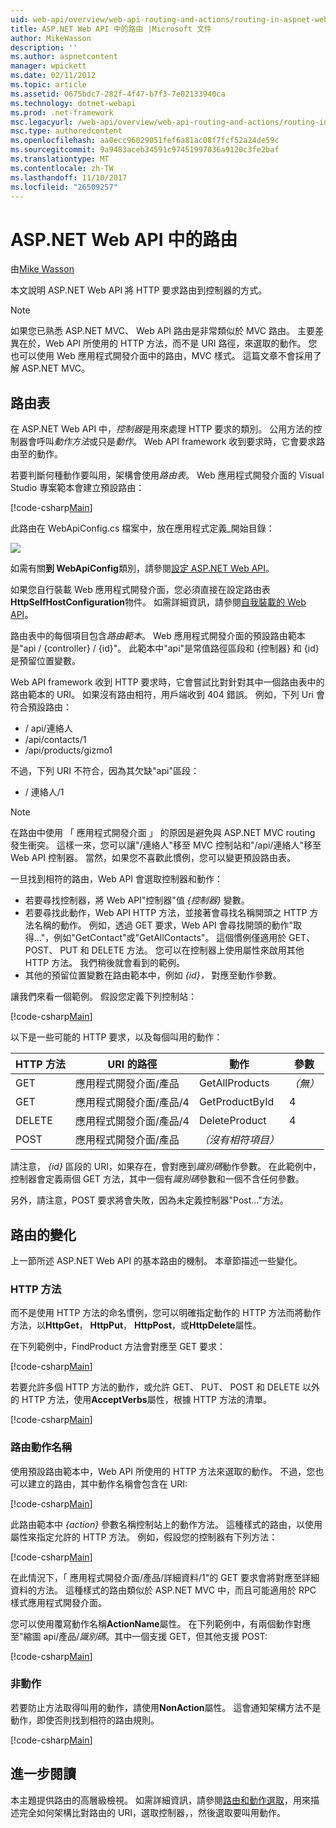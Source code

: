 ```yaml
---
uid: web-api/overview/web-api-routing-and-actions/routing-in-aspnet-web-api
title: ASP.NET Web API 中的路由 |Microsoft 文件
author: MikeWasson
description: ''
ms.author: aspnetcontent
manager: wpickett
ms.date: 02/11/2012
ms.topic: article
ms.assetid: 0675bdc7-282f-4f47-b7f3-7e02133940ca
ms.technology: dotnet-webapi
ms.prod: .net-framework
msc.legacyurl: /web-api/overview/web-api-routing-and-actions/routing-in-aspnet-web-api
msc.type: authoredcontent
ms.openlocfilehash: aa0ecc96029051fef6a81ac08f7fcf52a24de59c
ms.sourcegitcommit: 9a9483aceb34591c97451997036a9120c3fe2baf
ms.translationtype: MT
ms.contentlocale: zh-TW
ms.lasthandoff: 11/10/2017
ms.locfileid: "26509257"
---
```

<a name="routing-in-aspnet-web-api"></a>ASP.NET Web API 中的路由
====================
由[Mike Wasson](https://github.com/MikeWasson)

本文說明 ASP.NET Web API 將 HTTP 要求路由到控制器的方式。

> [!NOTE]
> 如果您已熟悉 ASP.NET MVC、 Web API 路由是非常類似於 MVC 路由。 主要差異在於，Web API 所使用的 HTTP 方法，而不是 URI 路徑，來選取的動作。 您也可以使用 Web 應用程式開發介面中的路由，MVC 樣式。 這篇文章不會採用了解 ASP.NET MVC。


## <a name="routing-tables"></a>路由表

在 ASP.NET Web API 中，*控制器*是用來處理 HTTP 要求的類別。 公用方法的控制器會呼叫*動作方法*或只是*動作*。 Web API framework 收到要求時，它會要求路由至的動作。

若要判斷何種動作要叫用，架構會使用*路由表*。 Web 應用程式開發介面的 Visual Studio 專案範本會建立預設路由：

[!code-csharp[Main](routing-in-aspnet-web-api/samples/sample1.cs)]

此路由在 WebApiConfig.cs 檔案中，放在應用程式定義\_開始目錄：

![](routing-in-aspnet-web-api/_static/image1.png)

如需有關**到 WebApiConfig**類別，請參閱[設定 ASP.NET Web API](../advanced/configuring-aspnet-web-api.md)。

如果您自行裝載 Web 應用程式開發介面，您必須直接在設定路由表**HttpSelfHostConfiguration**物件。 如需詳細資訊，請參閱[自我裝載的 Web API](../older-versions/self-host-a-web-api.md)。

路由表中的每個項目包含*路由範本*。 Web 應用程式開發介面的預設路由範本是&quot;api / {controller} / {id}&quot;。 此範本中&quot;api&quot;是常值路徑區段和 {控制器} 和 {id} 是預留位置變數。

Web API framework 收到 HTTP 要求時，它會嘗試比對針對其中一個路由表中的路由範本的 URI。 如果沒有路由相符，用戶端收到 404 錯誤。 例如，下列 Uri 會符合預設路由：

- / api/連絡人
- /api/contacts/1
- /api/products/gizmo1

不過，下列 URI 不符合，因為其欠缺&quot;api&quot;區段：

- / 連絡人/1

> [!NOTE]
> 在路由中使用 「 應用程式開發介面 」 的原因是避免與 ASP.NET MVC routing 發生衝突。 這樣一來，您可以讓&quot;/連絡人&quot;移至 MVC 控制站和&quot;/api/連絡人&quot;移至 Web API 控制器。 當然，如果您不喜歡此慣例，您可以變更預設路由表。

一旦找到相符的路由，Web API 會選取控制器和動作：

- 若要尋找控制器，將 Web API&quot;控制器&quot;值 *{控制器}* 變數。
- 若要尋找此動作，Web API HTTP 方法，並接著會尋找名稱開頭之 HTTP 方法名稱的動作。 例如，透過 GET 要求，Web API 會尋找開頭的動作&quot;取得...&quot;，例如&quot;GetContact&quot;或&quot;GetAllContacts&quot;。 這個慣例僅適用於 GET、 POST、 PUT 和 DELETE 方法。 您可以在控制器上使用屬性來啟用其他 HTTP 方法。 我們稍後就會看到的範例。
- 其他的預留位置變數在路由範本中，例如 *{id}，* 對應至動作參數。

讓我們來看一個範例。 假設您定義下列控制站：

[!code-csharp[Main](routing-in-aspnet-web-api/samples/sample2.cs)]

以下是一些可能的 HTTP 要求，以及每個叫用的動作：

| HTTP 方法 | URI 的路徑 | 動作 | 參數 |
| --- | --- | --- | --- |
| GET | 應用程式開發介面/產品 | GetAllProducts | *（無）* |
| GET | 應用程式開發介面/產品/4 | GetProductById | 4 |
| DELETE | 應用程式開發介面/產品/4 | DeleteProduct | 4 |
| POST | 應用程式開發介面/產品 | *（沒有相符項目）* |  |

請注意， *{id}* 區段的 URI，如果存在，會對應到*識別碼*動作參數。 在此範例中，控制器會定義兩個 GET 方法，其中一個有*識別碼*參數和一個不含任何參數。

另外，請注意，POST 要求將會失敗，因為未定義控制器&quot;Post...&quot;方法。

## <a name="routing-variations"></a>路由的變化

上一節所述 ASP.NET Web API 的基本路由的機制。 本章節描述一些變化。

### <a name="http-methods"></a>HTTP 方法

而不是使用 HTTP 方法的命名慣例，您可以明確指定動作的 HTTP 方法而將動作方法，以**HttpGet**， **HttpPut**， **HttpPost**，或**HttpDelete**屬性。

在下列範例中，FindProduct 方法會對應至 GET 要求：

[!code-csharp[Main](routing-in-aspnet-web-api/samples/sample3.cs)]

若要允許多個 HTTP 方法的動作，或允許 GET、 PUT、 POST 和 DELETE 以外的 HTTP 方法，使用**AcceptVerbs**屬性，根據 HTTP 方法的清單。

[!code-csharp[Main](routing-in-aspnet-web-api/samples/sample4.cs)]

<a id="routing_by_action_name"></a>
### <a name="routing-by-action-name"></a>路由動作名稱

使用預設路由範本中，Web API 所使用的 HTTP 方法來選取的動作。 不過，您也可以建立的路由，其中動作名稱會包含在 URI:

[!code-csharp[Main](routing-in-aspnet-web-api/samples/sample5.cs)]

此路由範本中 *{action}* 參數名稱控制站上的動作方法。 這種樣式的路由，以使用屬性來指定允許的 HTTP 方法。 例如，假設您的控制器有下列方法：

[!code-csharp[Main](routing-in-aspnet-web-api/samples/sample6.cs)]

在此情況下，「 應用程式開發介面/產品/詳細資料/1"的 GET 要求會將對應至詳細資料的方法。 這種樣式的路由類似於 ASP.NET MVC 中，而且可能適用於 RPC 樣式應用程式開發介面。

您可以使用覆寫動作名稱**ActionName**屬性。 在下列範例中，有兩個動作對應至&quot;縮圖 api/產品/*識別碼*。其中一個支援 GET，但其他支援 POST:

[!code-csharp[Main](routing-in-aspnet-web-api/samples/sample7.cs)]

### <a name="non-actions"></a>非動作

若要防止方法取得叫用的動作，請使用**NonAction**屬性。 這會通知架構方法不是動作，即使否則找到相符的路由規則。

[!code-csharp[Main](routing-in-aspnet-web-api/samples/sample8.cs)]

## <a name="further-reading"></a>進一步閱讀

本主題提供路由的高層級檢視。 如需詳細資訊，請參閱[路由和動作選取](routing-and-action-selection.md)，用來描述完全如何架構比對路由的 URI，選取控制器，，然後選取要叫用動作。
